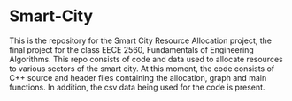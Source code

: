 # Smart-City
This is the repository for the Smart City Resource Allocation project, the final project for the class EECE 2560, Fundamentals of Engineering Algorithms. This repo consists of code and data used to allocate resources to various sectors of the smart city. At this moment, the code consists of C++ source and header files containing the allocation, graph and main functions. In addition, the csv data being used for the code is present.
